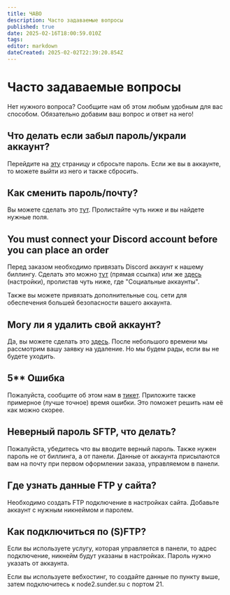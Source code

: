 ```yaml
---
title: ЧАВО
description: Часто задаваемые вопросы
published: true
date: 2025-02-16T18:00:59.010Z
tags: 
editor: markdown
dateCreated: 2025-02-02T22:39:20.854Z
---
```


# Часто задаваемые вопросы

Нет нужного вопроса? Сообщите нам об этом любым удобным для вас способом. Обязательно добавим ваш вопрос и ответ на него!

## Что делать если забыл пароль/украли аккаунт?

Перейдите на [эту](https://sunder.su/auth/forgot-password) страницу и сбросьте пароль. Если же вы в аккаунте, то можете выйти из него и также сбросить.

## Как сменить пароль/почту?

Вы можете сделать это [тут](https://sunder.su/user/settings). Пролистайте чуть ниже и вы найдете нужные поля.

## You must connect your Discord account before you can place an order

Перед заказом необходимо привязать Discord аккаунт к нашему биллингу.
Сделать это можно [тут](https://sunder.su/oauth/discord/connect) (прямая ссылка) или же [здесь](https://sunder.su/user/settings) (настройки), пролистав чуть ниже, где "Социальные аккаунты".

Также вы можете привязать дополнительные соц. сети для обеспечения большей безопасности вашего аккаунта.

## Могу ли я удалить свой аккаунт?

Да, вы можете сделать это [здесь](https://sunder.su/user/settings). После небольшого времени мы рассмотрим вашу заявку на удаление. Но мы будем рады, если вы не будете уходить.

## 5** Ошибка

Пожалуйста, сообщите об этом нам в [тикет](https://sunder.su/tickets/create). Приложите также примерное (лучше точное) время ошибки.
Это поможет решить нам её как можно скорее.

## Неверный пароль SFTP, что делать?

Пожалуйста, убедитесь что вы вводите верный пароль. Также нужен пароль не от биллинга, а от панели. Данные от аккаунта присылаются вам на почту при первом оформлении заказа, управляемом в панели.

## Где узнать данные FTP у сайта?

Необходимо создать FTP подключение в настройках сайта. Добавьте аккаунт с нужным никнеймом и паролем.

## Как подключиться по (S)FTP?

Если вы используете услугу, которая управляется в панели, то адрес подключение, никнейм будут указаны в настройках. Пароль нужно указать от аккаунта.

Если вы используете вебхостинг, то создайте данные по пункту выше, затем подключитесь к node2.sunder.su с портом 21.